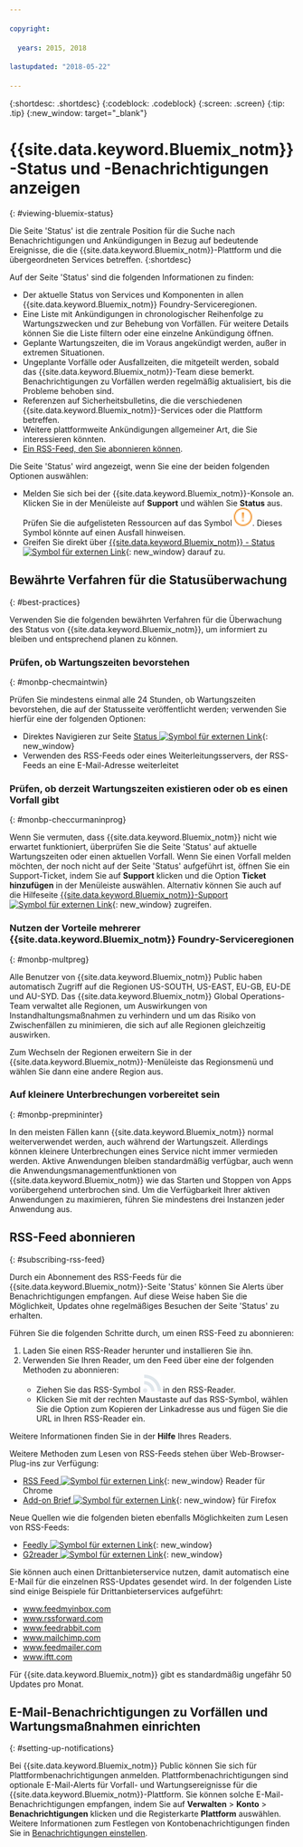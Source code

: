 ```yaml
---

copyright:

  years: 2015, 2018

lastupdated: "2018-05-22"

---
```


{:shortdesc: .shortdesc}
{:codeblock: .codeblock}
{:screen: .screen}
{:tip: .tip}
{:new_window: target="_blank"}

# {{site.data.keyword.Bluemix_notm}}-Status und -Benachrichtigungen anzeigen
{: #viewing-bluemix-status}

Die Seite 'Status' ist die zentrale Position für die Suche nach Benachrichtigungen und Ankündigungen in Bezug auf bedeutende Ereignisse, die die {{site.data.keyword.Bluemix_notm}}-Plattform und die übergeordneten Services betreffen.
{:shortdesc}

Auf der Seite 'Status' sind die folgenden Informationen zu finden:

  * Der aktuelle Status von Services und Komponenten in allen {{site.data.keyword.Bluemix_notm}} Foundry-Serviceregionen.
  * Eine Liste mit Ankündigungen in chronologischer Reihenfolge zu Wartungszwecken und zur Behebung von Vorfällen. Für weitere Details können Sie die Liste filtern oder eine einzelne Ankündigung öffnen.
  * Geplante Wartungszeiten, die im Voraus angekündigt werden, außer in extremen Situationen.
  * Ungeplante Vorfälle oder Ausfallzeiten, die mitgeteilt werden, sobald das {{site.data.keyword.Bluemix_notm}}-Team diese bemerkt. Benachrichtigungen zu Vorfällen werden regelmäßig aktualisiert, bis die Probleme behoben sind.
  * Referenzen auf Sicherheitsbulletins, die die verschiedenen {{site.data.keyword.Bluemix_notm}}-Services oder die Plattform betreffen.
  * Weitere plattformweite Ankündigungen allgemeiner Art, die Sie interessieren könnten.
  * [Ein RSS-Feed, den Sie abonnieren können](#subscribing-rss-feed).

Die Seite 'Status' wird angezeigt, wenn Sie eine der beiden folgenden Optionen auswählen:

  * Melden Sie sich bei der {{site.data.keyword.Bluemix_notm}}-Konsole an. Klicken Sie in der Menüleiste auf **Support** und wählen Sie **Status** aus. Prüfen Sie die aufgelisteten Ressourcen auf das Symbol ![Probleme](images/some_issues.svg). Dieses Symbol könnte auf einen Ausfall hinweisen.
  * Greifen Sie direkt über [{{site.data.keyword.Bluemix_notm}} - Status ![Symbol für externen Link](../icons/launch-glyph.svg "Symbol für externen Link")](https://console.bluemix.net/status){: new_window} darauf zu.


## Bewährte Verfahren für die Statusüberwachung
{: #best-practices}

Verwenden Sie die folgenden bewährten Verfahren für die Überwachung des Status von {{site.data.keyword.Bluemix_notm}}, um informiert zu bleiben und entsprechend planen zu können.

### Prüfen, ob Wartungszeiten bevorstehen
{: #monbp-checmaintwin}

Prüfen Sie mindestens einmal alle 24 Stunden, ob Wartungszeiten bevorstehen, die auf der Statusseite veröffentlicht werden; verwenden Sie hierfür eine der folgenden Optionen:
* Direktes Navigieren zur Seite [Status ![Symbol für externen Link](../icons/launch-glyph.svg "Symbol für externen Link")](https://console.bluemix.net/status){: new_window}
* Verwenden des RSS-Feeds oder eines Weiterleitungsservers, der RSS-Feeds an eine E-Mail-Adresse weiterleitet

### Prüfen, ob derzeit Wartungszeiten existieren oder ob es einen Vorfall gibt
{: #monbp-checcurmaninprog}

Wenn Sie vermuten, dass {{site.data.keyword.Bluemix_notm}} nicht wie erwartet funktioniert, überprüfen Sie die Seite 'Status' auf aktuelle Wartungszeiten oder einen aktuellen Vorfall. Wenn Sie einen Vorfall melden möchten, der noch nicht auf der Seite 'Status' aufgeführt ist, öffnen Sie ein Support-Ticket, indem Sie auf **Support** klicken und die Option **Ticket hinzufügen** in der Menüleiste auswählen. Alternativ können Sie auch auf die Hilfeseite [{{site.data.keyword.Bluemix_notm}}-Support ![Symbol für externen Link](../icons/launch-glyph.svg "Symbol für externen Link")](http://www.ibm.biz/bluemixsupport){: new_window} zugreifen.

### Nutzen der Vorteile mehrerer {{site.data.keyword.Bluemix_notm}} Foundry-Serviceregionen
{: #monbp-multpreg}

Alle Benutzer von {{site.data.keyword.Bluemix_notm}} Public haben automatisch Zugriff auf die Regionen US-SOUTH, US-EAST, EU-GB, EU-DE und AU-SYD. Das {{site.data.keyword.Bluemix_notm}} Global Operations-Team verwaltet alle Regionen, um Auswirkungen von Instandhaltungsmaßnahmen zu verhindern und um das Risiko von Zwischenfällen zu minimieren, die sich auf alle Regionen gleichzeitig auswirken.

Zum Wechseln der Regionen erweitern Sie in der {{site.data.keyword.Bluemix_notm}}-Menüleiste das Regionsmenü und wählen Sie dann eine andere Region aus.

### Auf kleinere Unterbrechungen vorbereitet sein
{: #monbp-prepmininter}

In den meisten Fällen kann {{site.data.keyword.Bluemix_notm}} normal weiterverwendet werden, auch während der Wartungszeit. Allerdings können kleinere Unterbrechungen eines Service nicht immer vermieden werden. Aktive Anwendungen bleiben standardmäßig verfügbar, auch wenn die Anwendungsmanagementfunktionen von {{site.data.keyword.Bluemix_notm}} wie das Starten und Stoppen von Apps vorübergehend unterbrochen sind. Um die Verfügbarkeit Ihrer aktiven Anwendungen zu maximieren, führen Sie mindestens drei Instanzen jeder Anwendung aus.

## RSS-Feed abonnieren
{: #subscribing-rss-feed}

Durch ein Abonnement des RSS-Feeds für die {{site.data.keyword.Bluemix_notm}}-Seite 'Status' können Sie Alerts über Benachrichtigungen empfangen. Auf diese Weise haben Sie die Möglichkeit, Updates ohne regelmäßiges Besuchen der Seite 'Status' zu erhalten.

Führen Sie die folgenden Schritte durch, um einen RSS-Feed zu abonnieren:

1. Laden Sie einen RSS-Reader herunter und installieren Sie ihn.
2. Verwenden Sie Ihren Reader, um den Feed über eine der folgenden Methoden zu abonnieren:
    * Ziehen Sie das RSS-Symbol ![RSS](images/rss.svg) in den RSS-Reader.
    * Klicken Sie mit der rechten Maustaste auf das RSS-Symbol, wählen Sie die Option zum Kopieren der Linkadresse aus und fügen Sie die URL in Ihren RSS-Reader ein.

Weitere Informationen finden Sie in der **Hilfe** Ihres Readers. 	   

Weitere Methoden zum Lesen von RSS-Feeds stehen über Web-Browser-Plug-ins zur Verfügung:
  * [RSS Feed ![Symbol für externen Link](../icons/launch-glyph.svg "Symbol für externen Link")](http://feeder.co/){: new_window} Reader für Chrome
  * [Add-on Brief ![Symbol für externen Link](../icons/launch-glyph.svg "Symbol für externen Link")](https://addons.mozilla.org/en-US/firefox/addon/brief/){: new_window} für Firefox

Neue Quellen wie die folgenden bieten ebenfalls Möglichkeiten zum Lesen von RSS-Feeds:
  * [Feedly ![Symbol für externen Link](../icons/launch-glyph.svg "Symbol für externen Link")](http://www.feedly.com/){: new_window}
  * [G2reader ![Symbol für externen Link](../icons/launch-glyph.svg "Symbol für externen Link")](http://www.g2reader.com/en/){: new_window}

Sie können auch einen Drittanbieterservice nutzen, damit automatisch eine E-Mail für die einzelnen RSS-Updates gesendet wird. In der folgenden Liste sind einige Beispiele für Drittanbieterservices aufgeführt:

  * www.feedmyinbox.com
  * www.rssforward.com
  * www.feedrabbit.com
  * www.mailchimp.com
  * www.feedmailer.com
  * www.iftt.com

Für {{site.data.keyword.Bluemix_notm}} gibt es standardmäßig ungefähr 50 Updates pro Monat.


## E-Mail-Benachrichtigungen zu Vorfällen und Wartungsmaßnahmen einrichten
{: #setting-up-notifications}

Bei {{site.data.keyword.Bluemix_notm}} Public können Sie sich für Plattformbenachrichtigungen anmelden. Plattformbenachrichtigungen sind optionale E-Mail-Alerts für Vorfall- und Wartungsereignisse für die {{site.data.keyword.Bluemix_notm}}-Plattform. Sie können solche E-Mail-Benachrichtigungen empfangen, indem Sie auf **Verwalten** > **Konto** > **Benachrichtigungen** klicken und die Registerkarte **Plattform** auswählen. Weitere Informationen zum Festlegen von Kontobenachrichtigungen finden Sie in [Benachrichtigungen einstellen](/docs/account/notifications.html#setting-notifications).
